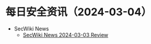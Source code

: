 # 每日安全资讯（2024-03-04）

- SecWiki News
  - [SecWiki News 2024-03-03 Review](http://www.sec-wiki.com/?2024-03-03)
